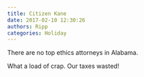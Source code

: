 ```yaml
---
title: Citizen Kane
date: 2017-02-10 12:30:26
authors: Ripp
categories: Holiday
---
```


 There are no top ethics attorneys in Alabama.

What a load of crap.
Our taxes wasted!